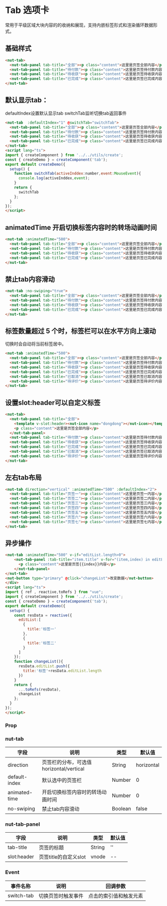 # Tab 选项卡

常用于平级区域大块内容的的收纳和展现，支持内嵌标签形式和渲染循环数据形式。


## 基础样式

```html
<nut-tab>
  <nut-tab-panel tab-title="全部"><p class="content">这里是页签全部内容</p></nut-tab-panel>
  <nut-tab-panel tab-title="待付款"><p class="content">这里是页签待付款内容</p></nut-tab-panel>
  <nut-tab-panel tab-title="待收获"><p class="content">这里是页签待收获内容</p></nut-tab-panel>
  <nut-tab-panel tab-title="已完成"><p class="content">这里是页签已完成内容</p></nut-tab-panel>
</nut-tab>
```

## 默认显示tab：
defaultIndex设置默认显示tab
switchTab监听切换tab返回事件

```html
<nut-tab  :defaultIndex="1" @switchTab="switchTab">
  <nut-tab-panel tab-title="全部"><p class="content">这里是页签全部内容</p></nut-tab-panel>
  <nut-tab-panel tab-title="待付款"><p class="content">这里是页签待付款内容</p></nut-tab-panel>
  <nut-tab-panel tab-title="待收获"><p class="content">这里是页签待收获内容</p></nut-tab-panel>
  <nut-tab-panel tab-title="已完成"><p class="content">这里是页签已完成内容</p></nut-tab-panel>
</nut-tab>
<script lang="ts">
import { createComponent } from '../../utils/create';
const { createDemo } = createComponent('tab');
export default createDemo({
  setup() {
    function switchTab(activeInddex:number,event:MouseEvent){
      console.log(activeInddex,event);
    }
    return {
      switchTab
    };
  }
});
</script>
```

## animatedTime 开启切换标签内容时的转场动画时间
```html
<nut-tab :animatedTime="500">
  <nut-tab-panel tab-title="全部"><p class="content">这里是页签全部内容</p></nut-tab-panel>
  <nut-tab-panel tab-title="待付款"><p class="content">这里是页签待付款内容</p></nut-tab-panel>
  <nut-tab-panel tab-title="待收获"><p class="content">这里是页签待收获内容</p></nut-tab-panel>
  <nut-tab-panel tab-title="已完成"><p class="content">这里是页签已完成内容</p></nut-tab-panel>
</nut-tab>
```


## 禁止tab内容滑动

```html
<nut-tab :no-swiping="true">
  <nut-tab-panel tab-title="全部"><p class="content">这里是页签全部内容</p></nut-tab-panel>
  <nut-tab-panel tab-title="待付款"><p class="content">这里是页签待付款内容</p></nut-tab-panel>
  <nut-tab-panel tab-title="待收获"><p class="content">这里是页签待收获内容</p></nut-tab-panel>
  <nut-tab-panel tab-title="已完成"><p class="content">这里是页签已完成内容</p></nut-tab-panel>
</nut-tab>
```

## 标签数量超过 5 个时，标签栏可以在水平方向上滚动
切换时会自动将当前标签居中。

```html
<nut-tab :animatedTime="500">
  <nut-tab-panel tab-title="全部"><p class="content">这里是页签全部内容</p></nut-tab-panel>
  <nut-tab-panel tab-title="待付款"><p class="content">这里是页签待付款内容</p></nut-tab-panel>
  <nut-tab-panel tab-title="待收获"><p class="content">这里是页签待收获内容</p></nut-tab-panel>
  <nut-tab-panel tab-title="已完成"><p class="content">这里是页签已完成内容</p></nut-tab-panel>
  <nut-tab-panel tab-title="已取消"><p class="content">这里是页签已取消内容</p></nut-tab-panel>
  <nut-tab-panel tab-title="待评价"><p class="content">这里是页签待评价内容</p></nut-tab-panel>
</nut-tab>
```

## 设置slot:header可以自定义标签
```html
<nut-tab>
  <nut-tab-panel tab-title="全部">
    <template v-slot:header><nut-icon name="dongdong"></nut-icon></template>
    <p class="content">这里是页签全部内容</p>
  </nut-tab-panel>
  <nut-tab-panel tab-title="待付款"><p class="content">这里是页签待付款内容</p></nut-tab-panel>
  <nut-tab-panel tab-title="待收获"><p class="content">这里是页签待收获内容</p></nut-tab-panel>
  <nut-tab-panel tab-title="已完成"><p class="content">这里是页签已完成内容</p></nut-tab-panel>
  <nut-tab-panel tab-title="已取消"><p class="content">这里是页签已取消内容</p></nut-tab-panel>
  <nut-tab-panel tab-title="待评价"><p class="content">这里是页签待评价内容</p></nut-tab-panel>
</nut-tab>
```
## 左右tab布局
```html
<nut-tab direction="vertical" :animatedTime="500" :defaultIndex="2">
  <nut-tab-panel tab-title="页签一"><p class="content">这里是页签一内容</p></nut-tab-panel>
  <nut-tab-panel tab-title="页签二"><p class="content">这里是页签二内容</p></nut-tab-panel>
  <nut-tab-panel tab-title="页签三"><p class="content">这里是页签三内容</p></nut-tab-panel>
  <nut-tab-panel tab-title="页签四"><p class="content">这里是页签四内容</p></nut-tab-panel>
  <nut-tab-panel tab-title="页签五"><p class="content">这里是页签五内容</p></nut-tab-panel>
  <nut-tab-panel tab-title="页签六"><p class="content">这里是页签六内容</p></nut-tab-panel>
  <nut-tab-panel tab-title="页签七"><p class="content">这里是页签七内容</p></nut-tab-panel>
</nut-tab>
```
## 异步操作

```html
<nut-tab :animatedTime="500" v-if="editList.length>0">
    <nut-tab-panel :tab-title="item.title" v-for="(item,index) in editList" :key="index">
      <p class="content">这里是页签{{index}}内容</p>
    </nut-tab-panel>
</nut-tab>
<nut-button type="primary" @click="changeList">改变数据</nut-button>
</div>
<script lang="ts">
import { ref , reactive,toRefs } from "vue";
import { createComponent } from '../../utils/create';
const { createDemo } = createComponent('tab');
export default createDemo({
  setup() {
    const resData = reactive({
      editList:[
        {
          title:'标签一'
        },
        {
          title:'标签二'
        }
      ]
    });
    function changeList(){
      resData.editList.push({
        title:'标签'+resData.editList.length
      })
    }
    return {
      ...toRefs(resData),
      changeList
    };
  }
});
</script>
```


### Prop

### nut-tab

| 字段 | 说明 | 类型 | 默认值
|----- | ----- | ----- | ----- 
| direction | 页签栏的分布，可选值 horizontal/vertical | String | horizontal
| default-index | 默认选中的页签栏 | Number | 0
| animated-time | 开启切换标签内容时的转场动画时间 | Number | 0
| no-swiping |禁止tab内容滑动|Boolean|false


### nut-tab-panel

| 字段 | 说明 | 类型 | 默认值
|----- | ----- | ----- | ----- 
| tab-title| 页签的标题 | String | ''
| slot:header | 页签title的自定义slot | vnode | --

### Event

| 事件名称 | 说明 | 回调参数 
|----- | ----- | ----- 
| switch-tab | 切换页签时触发事件 | 点击的索引值和触发元素

